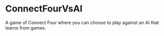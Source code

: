 # ConnectFourVsAI
A game of Connect Four where you can choose to play against an AI that learns from games.
